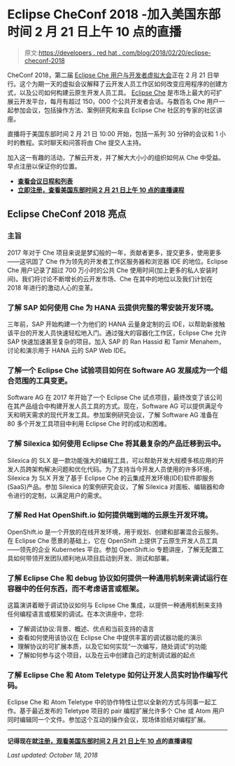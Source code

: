 # Eclipse CheConf 2018 -加入美国东部时间 2 月 21 日上午 10 点的直播

> 原文:[https://developers . red hat . com/blog/2018/02/20/eclipse-checonf-2018](https://developers.redhat.com/blog/2018/02/20/eclipse-checonf-2018)

CheConf 2018，第二届 [Eclipse Che 用户与开发者虚拟大会](https://www.eclipse.org/che/checonf18/)正在 2 月 21 日举行。这个为期一天的虚拟会议解释了云开发人员工作区如何改变应用程序的创建方式，以及公司如何构建云原生开发人员工具。 [Eclipse Che](https://www.eclipse.org/che/) 是市场上最大的可扩展云开发平台，每月有超过 150，000 个公共开发者会话。与数百名 Che 用户一起参加会议，包括操作方法、案例研究和来自 Eclipse Che 社区的专家的社区讲座。

直播将于美国东部时间 2 月 21 日 10:00 开始，包括一系列 30 分钟的会议和 1 小时的教程。实时聊天和问答将由 Che 提交人主持。

加入这一有趣的活动，了解云开发，并了解大大小小的组织如何从 Che 中受益。早点注册以保证你的位置。

*   **[查看会议日程和列表](https://www.eclipse.org/che/checonf18/sessions.html)**
*   [**立即注册，查看美国东部时间 2 月 21 日上午 10 点的直播课程**](https://visitor.r20.constantcontact.com/d.jsp?llr=7kv7dn9ab&p=oi&m=1127869207900&sit=dqf8xmplb&f=ab2389bc-9888-4ff7-978e-f922c1210d52)

## Eclipse CheConf 2018 亮点

### 主旨

2017 年对于 Che 项目来说是梦幻般的一年，贡献者更多，提交更多，使用更多——这巩固了 Che 作为领先的开发者工作区服务器和浏览器 IDE 的地位。Eclipse Che 用户记录了超过 700 万小时的公共 Che 使用时间(加上更多的私人安装时间)。我们将讨论不断增长的云开发市场、Che 在其中的地位以及我们计划在 2018 年进行的激动人心的变革。

### 了解 SAP 如何使用 Che 为 HANA 云提供完整的零安装开发环境。

三年前，SAP 开始构建一个为他们的 HANA 云量身定制的云 IDE，以帮助新接触该平台的开发人员快速轻松地入门。通过强大的容器化工作区，Eclipse Che 允许 SAP 快速加速甚至复杂的项目。加入 SAP 的 Ran Hassid 和 Tamir Menahem，讨论和演示用于 HANA 云的 SAP Web IDE。

### 了解一个 Eclipse Che 试验项目如何在 Software AG 发展成为一个组合范围的工具变更。

Software AG 在 2017 年开始了一个 Eclipse Che 试点项目，最终改变了该公司在其产品组合中构建开发人员工具的方式。现在，Software AG 可以提供满足今天和明天需求的现代开发工具。参加案例研究会议，了解 Software AG 准备在 80 多个开发工具项目中利用 Eclipse Che 时的成功和困难。

### 了解 Silexica 如何使用 Eclipse Che 将其最复杂的产品迁移到云中。

Silexica 的 SLX 是一款功能强大的编程工具，可以帮助开发大规模多核应用的开发人员跨架构解决问题和优化代码。为了支持当今开发人员使用的许多环境，Silexica 为 SLX 开发了基于 Eclipse Che 的云集成开发环境(IDE)软件即服务(SaaS)产品。参加 Silexica 的案例研究会议，了解 Silexica 对面板、编辑器和命令进行的定制，以满足用户的需求。

### 了解 Red Hat OpenShift.io 如何提供端到端的云原生开发环境。

OpenShift.io 是一个开放的在线开发环境，用于规划、创建和部署混合云服务。在 Eclipse Che 愿景的基础上，它在 OpenShift 上提供了云原生开发人员工具——领先的企业 Kubernetes 平台。参加 OpenShift.io 专题讲座，了解无配置工具如何带领开发团队顺利地从项目启动到开发、测试和部署。

### 了解 Eclipse Che 和 debug 协议如何提供一种通用机制来调试运行在容器中的任何东西，而不考虑语言或框架。

这篇演讲着眼于调试协议如何与 Eclipse Che 集成，以提供一种通用机制来支持任何编程语言或框架的调试。在本次讲座中，您将:

*   了解调试协议:背景、概述、优点和当前支持的语言
*   查看如何使用该协议在 Eclipse Che 中提供丰富的调试器功能的演示
*   理解协议的可扩展本质，以及它如何实现“一次编写，随处调试”的功能
*   了解如何参与这个项目，以及在云中创建自己的定制调试器的起点

### 了解 Eclipse Che 和 Atom Teletype 如何让开发人员实时协作编写代码。

Eclipse Che 和 Atom Teletype 中的协作特性让您以全新的方式与同事一起工作。基于最近发布的 Teletype 项目的 pair 编程扩展允许多个 Che 或 Atom 用户同时编辑同一个文件。参加这个互动的操作会议，现场体验结对编程扩展。

* * *

**记得现在就[注册，观看美国东部时间 2 月 21 日上午 10 点](https://visitor.r20.constantcontact.com/d.jsp?llr=7kv7dn9ab&p=oi&m=1127869207900&sit=dqf8xmplb&f=ab2389bc-9888-4ff7-978e-f922c1210d52)的直播课程**

*Last updated: October 18, 2018*